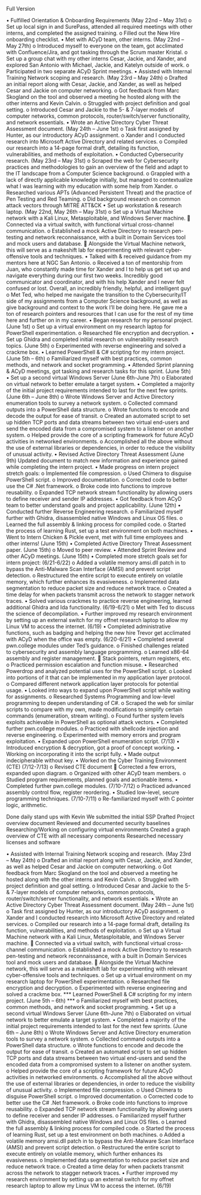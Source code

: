 Full Version

•	Fulfilled Orientation & Onboarding Requirements (May 22nd – May 31st)
o	Set up local sign in and SurePass, attended all required meetings with other interns, and completed the assigned training.
o	Filled out the New Hire onboarding checklist.
•	Met with ACyD team, other interns. (May 22nd – May 27th)
o	Introduced myself to everyone on the team, got acclimated with Confluence/Jira, and got tasking through the Scrum master Kristal.
o	Set up a group chat with my other interns Cesar, Jackie, and Xander, and explored San Antonio with Michael, Jackie, and Katelyn outside of work.
o	Participated in two separate ACyD Sprint meetings.
•	Assisted with Internal Training Network scoping and research. (May 23rd – May 24th)
o	Drafted an initial report along with Cesar, Jackie, and Xander, as well as helped Cesar and Jackie on computer networking.
o	Got feedback from Marc Skogland on the tool and observed a meeting he hosted along with the other interns and Kevin Calvin.
o	Struggled with project definition and goal setting.
o	Introduced Cesar and Jackie to the 5- & 7-layer models of computer networks, common protocols, router/switch/server functionality, and network essentials.
•	Wrote an Active Directory Cyber Threat Assessment document. (May 24th – June 1st)
o	Task first assigned by Hunter, as our introductory ACyD assignment.
o	Xander and I conducted research into Microsoft Active Directory and related services.
o	Compiled our research into a 14-page formal draft, detailing its function, vulnerabilities, and methods of exploitation.
•	Conducted Cybersecurity research. (May 23rd – May 31st)
o	Scraped the web for Cybersecurity practices and methodologies to gain an overview of the field and adapt to the IT landscape from a Computer Science background.
o	Grappled with a lack of directly applicable knowledge initially, but managed to contextualize what I was learning with my education with some help from Xander.
o	Researched various APTs (Advanced Persistent Threat) and the practice of Pen Testing and Red Teaming.
o	Did background research on common attack vectors through MITRE ATT&CK
•	Set up workstation & research laptop. (May 22nd, May 26th – May 31st)
o	Set up a Virtual Machine network with a Kali Linux, Metasploitable, and Windows Server machine.
	Connected via a virtual switch, with functional virtual cross-channel communication.
o	Established a mock Active Directory to research pen-testing and network reconnaissance, with a built in Domain Services tool and mock users and database.
	Alongside the Virtual Machine network, this will serve as a makeshift lab for experimenting with relevant cyber-offensive tools and techniques.
•	Talked with & received guidance from my mentors here at NGC San Antonio.
o	Received a ton of mentorship from Juan, who constantly made time for Xander and I to help us get set up and navigate everything during our first two weeks. Incredibly good communicator and coordinator, and with his help Xander and I never felt confused or lost. Overall, an incredibly friendly, helpful, and intelligent guy! 
o	Met Ted, who helped me navigate the transition to the Cybersecurity/IT side of my assignments from a Computer Science background, as well as give background and context to the work I’ll be doing here. He gave me a ton of research pointers and resources that I can use for the rest of my time here and further on in my career.
•	Began research for my personal project. (June 1st)
o	Set up a virtual environment on my research laptop for PowerShell experimentation.
o	Researched file encryption and decryption.
•	Set up Ghidra and completed initial research on vulnerability research topics. (June 5th)
o	Experimented with reverse engineering and solved a crackme box.
•	Learned PowerShell & C# scripting for my intern project. (June 5th – 6th)
o	Familiarized myself with best practices, common methods, and network and socket programming.
•	Attended Sprint planning & ACyD meetings, got tasking and research tasks for this sprint. (June 5th)
•	Set up a second virtual Windows Server (June 6th-June 7th)
o	Elaborated on virtual network to better emulate a target system.
•	Completed a majority of the initial project requirements intended to last for the next few sprints. (June 6th – June 8th)
o	Wrote Windows Server and Active Directory enumeration tools to survey a network system.
o	Collected command outputs into a PowerShell data structure.
o	Wrote functions to encode and decode the output for ease of transit.
o	Created an automated script to set up hidden TCP ports and data streams between two virtual end-users and send the encoded data from a compromised system to a listener on another system.
o	Helped provide the core of a scripting framework for future ACyD activities in networked environments.
o	Accomplished all the above without the use of external libraries or dependencies, in order to reduce the visibility of unusual activity.
•	Revised Active Directory Threat Assessment (June 9th)
Updated document to match new information and experience gained while completing the intern project.
•	Made progress on intern project stretch goals:
o	Implemented file compression. 
o	Used Chimera to disguise PowerShell script.
o	Improved documentation.
o	Corrected code to better use the C# .Net framework.
o	Broke code into functions to improve reusability.
o	Expanded TCP network stream functionality by allowing users to define receiver and sender IP addresses.
•	Got feedback from ACyD team to better understand goals and project applicability. (June 12th)
•	Conducted further Reverse Engineering research.
o	Familiarized myself further with Ghidra, disassembled native Windows and Linux OS files.
o	Learned the full assembly & linking process for compiled code.
o	Started the process of learning Rust, set up a test environment on both machines.
•	Went to Intern Chicken & Pickle event, met with full time employees and other interns! (June 15th)
•	Completed Active Directory Threat Assessment paper. (June 15th)
o	Moved to peer review.
•	Attended Sprint Review and other ACyD meetings. (June 15th)
•	Completed more stretch goals set for intern project: (6/21-6/22)
o	Added a volatile memory amsi.dll patch in to bypass the Anti-Malware Scan Interface (AMSI) and prevent script detection.
o	Restructured the entire script to execute entirely on volatile memory, which further enhances its evasiveness.
o	Implemented data segmentation to reduce packet size and reduce network trace.
o	Created a time delay for when packets transmit across the network to stagger network traces.
•	Solved various crackmes to practice reverse engineering, learned additional Ghidra and Ida functionality. (6/19-6/21)
o	Met with Ted to discuss the science of decompilation. 
•	Further improved my research environment by setting up an external switch for my offnet research laptop to allow my Linux VM to access the internet. (6/19)
•	Completed administrative functions, such as badging and helping the new hire Trevor get acclimated with ACyD when the office was empty. (6/20-6/21)
•	Completed several pwn.college modules under Ted’s guidance.
o	Finished challenges related to cybersecurity and assembly language programming.
o	Learned x86-64 assembly and register management.
	Stack pointers, return registers, etc. 
o	Practiced permission escalation and function misuse.
•	Researched Powerdrop and analyzed potential uses for the PowerShell script.
o	Looked into portions of it that can be implemented in my application layer protocol.
o	Compared different network application layer protocols for potential usage.
•	Looked into ways to expand upon PowerShell script while waiting for assignments.
o	Researched Systems Programming and low-level programming to deepen understanding of C#.
o	Scraped the web for similar scripts to compare with my own, made modifications to simplify certain commands (enumeration, stream writing).
o	Found further system levels exploits achievable in PowerShell as optional attack vectors.
•	Completed further pwn.college modules.
o	Practiced with shellcode injection and reverse engineering.
o	Experimented with memory errors and program exploitation.
•	Expanded upon PowerShell enumeration script. (7/13)
•	Introduced encryption & decryption, got a proof of concept working.
•	Working on incorporating it into the script fully.
•	Made output indecipherable without key.
•	Worked on the Cyber Training Environment (CTE) (7/12-7/13)
o	Revised CTE document
	Corrected a few errors, expanded upon diagram.
o	Organized with other ACyD team members.
o	Studied program requirements, planned goals and actionable items.
•	Completed further pwn.college modules. (7/10-7/12)
o	Practiced advanced assembly control flow, register reordering.
•	Studied low-level, secure programming techniques. (7/10-7/11)
o	Re-familiarized myself with C pointer logic, arithmetic. 


Done daily stand ups with Kevin
We submitted the initial SSP
Drafted Project overview document
Reviewed and documented security baselines
Researching/Working on configuring virtual environments
Created a graph overview of CTE with all necessary components
Researched necessary licenses and software

•	Assisted with Internal Training Network scoping and research. (May 23rd – May 24th)
o	Drafted an initial report along with Cesar, Jackie, and Xander, as well as helped Cesar and Jackie on computer networking.
o	Got feedback from Marc Skogland on the tool and observed a meeting he hosted along with the other interns and Kevin Calvin.
o	Struggled with project definition and goal setting.
o	Introduced Cesar and Jackie to the 5- & 7-layer models of computer networks, common protocols, router/switch/server functionality, and network essentials.
•	Wrote an Active Directory Cyber Threat Assessment document. (May 24th – June 1st)
o	Task first assigned by Hunter, as our introductory ACyD assignment.
o	Xander and I conducted research into Microsoft Active Directory and related services.
o	Compiled our research into a 14-page formal draft, detailing its function, vulnerabilities, and methods of exploitation.
o	Set up a Virtual Machine network with a Kali Linux, Metasploitable, and Windows Server machine.
	Connected via a virtual switch, with functional virtual cross-channel communication.
o	Established a mock Active Directory to research pen-testing and network reconnaissance, with a built in Domain Services tool and mock users and database.
	Alongside the Virtual Machine network, this will serve as a makeshift lab for experimenting with relevant cyber-offensive tools and techniques.
o	Set up a virtual environment on my research laptop for PowerShell experimentation.
o	Researched file encryption and decryption.
o	Experimented with reverse engineering and solved a crackme box.
***	Learned PowerShell & C# scripting for my intern project. (June 5th – 6th) ***
o	Familiarized myself with best practices, common methods, and network and socket programming.
•	Set up a second virtual Windows Server (June 6th-June 7th)
o	Elaborated on virtual network to better emulate a target system.
•	Completed a majority of the initial project requirements intended to last for the next few sprints. (June 6th – June 8th)
o	Wrote Windows Server and Active Directory enumeration tools to survey a network system.
o	Collected command outputs into a PowerShell data structure.
o	Wrote functions to encode and decode the output for ease of transit.
o	Created an automated script to set up hidden TCP ports and data streams between two virtual end-users and send the encoded data from a compromised system to a listener on another system.
o	Helped provide the core of a scripting framework for future ACyD activities in networked environments.
o	Accomplished all the above without the use of external libraries or dependencies, in order to reduce the visibility of unusual activity.
o	Implemented file compression. 
o	Used Chimera to disguise PowerShell script.
o	Improved documentation.
o	Corrected code to better use the C# .Net framework.
o	Broke code into functions to improve reusability.
o	Expanded TCP network stream functionality by allowing users to define receiver and sender IP addresses.
o	Familiarized myself further with Ghidra, disassembled native Windows and Linux OS files.
o	Learned the full assembly & linking process for compiled code.
o	Started the process of learning Rust, set up a test environment on both machines.
o	Added a volatile memory amsi.dll patch in to bypass the Anti-Malware Scan Interface (AMSI) and prevent script detection.
o	Restructured the entire script to execute entirely on volatile memory, which further enhances its evasiveness.
o	Implemented data segmentation to reduce packet size and reduce network trace.
o	Created a time delay for when packets transmit across the network to stagger network traces.
•	Further improved my research environment by setting up an external switch for my offnet research laptop to allow my Linux VM to access the internet. (6/19)
